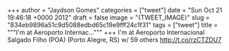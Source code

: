 
+++
author = "Jaydson Gomes"
categories = ["tweet"]
date = "Sun Oct 21 19:46:18 +0000 2012"
draft = false
image = "{TWEET_IMAGE}"
slug = "834eb9896a51c9d5088edbd65c19e9fff24c1f31"
tags = ["tweet"]
title = """I'm at Aeroporto Internac..."""
+++
I'm at Aeroporto Internacional Salgado Filho (POA) (Porto Alegre, RS) w/ 59 others http://t.co/rzCTZDU7
